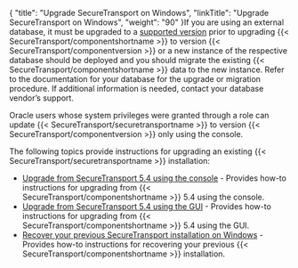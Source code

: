 {
    "title": "Upgrade SecureTransport on Windows",
    "linkTitle": "Upgrade SecureTransport on Windows",
    "weight": "90"
}If you are using an external database, it must be upgraded to a [supported version](https://docs.axway.com/bundle/SecureTransport_55_AdministratorGuide_allOS_en_HTML5/page/Content/AdministratorsGuide/introduction/r_st_Axway_and_third-party_software_support.htm#Database) prior to upgrading {{< SecureTransport/componentshortname  >}} to version {{< SecureTransport/componentversion  >}} or a new instance of the respective database should be deployed and you should migrate the existing {{< SecureTransport/componentshortname  >}} data to the new instance. Refer to the documentation for your database for the upgrade or migration procedure. If additional information is needed, contact your database vendor’s support.

Oracle users whose system privileges were granted through a role can update {{< SecureTransport/securetransportname  >}} to version {{< SecureTransport/componentversion  >}} only using the console.

The following topics provide instructions for upgrading an existing {{< SecureTransport/securetransportname  >}} installation:

-   <a href="upgrading_from_st_5.4_win_console" class="MCXref xref">Upgrade from SecureTransport 5.4 using the console</a> - Provides how-to instructions for upgrading from {{< SecureTransport/componentshortname >}} 5.4 using the console.
-   <a href="upgrade-from-st-5.4-win-gui" class="MCXref xref">Upgrade from SecureTransport 5.4 using the GUI</a> - Provides how-to instructions for upgrading from {{< SecureTransport/componentshortname >}} 5.4 using the GUI.
-   <a href="../../recover-previous-installation-win" class="MCXref xref">Recover your previous SecureTransport installation on Windows</a> - Provides how-to instructions for recovering your previous {{< SecureTransport/componentshortname >}} installation.
